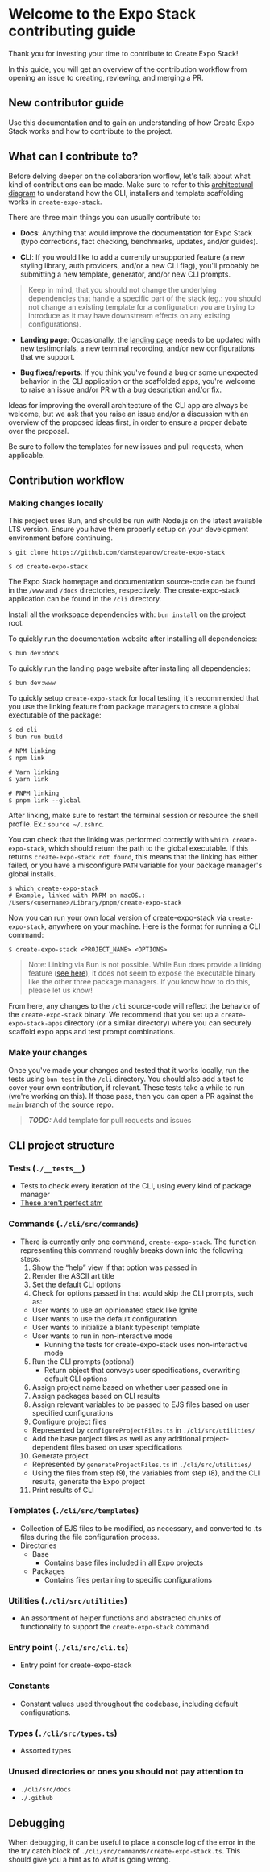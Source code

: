 # Welcome to the Expo Stack contributing guide

Thank you for investing your time to contribute to Create Expo Stack!

In this guide, you will get an overview of the contribution workflow from opening an issue to creating, reviewing, and merging a PR.

## New contributor guide

Use this documentation and [](https://link.excalidraw.com/l/398AFcdY0wd/1GY4R99h31c) to gain an understanding of how Create Expo Stack works and how to contribute to the project.

## What can I contribute to?

Before delving deeper on the collaborarion worflow, let's talk about what kind of contributions can be made. Make sure to refer to this [architectural diagram](https://link.excalidraw.com/l/398AFcdY0wd/1GY4R99h31c) to understand how the CLI, installers and template scaffolding works in `create-expo-stack`.

There are three main things you can usually contribute to:

- **Docs**: Anything that would improve the documentation for Expo Stack (typo corrections, fact checking, benchmarks, updates, and/or guides).

- **CLI**: If you would like to add a currently unsupported feature (a new styling library, auth providers, and/or a new CLI flag), you'll probably be submitting a new template, generator, and/or new CLI prompts.

>Keep in mind, that you should not change the underlying dependencies that handle a specific part of the stack (eg.: you should not change an existing template for a configuration you are trying to introduce as it may have downstream effects on any existing configurations).

- **Landing page**: Occasionally, the [landing page](https://expostack.dev) needs to be updated with new testimonials, a new terminal recording, and/or new configurations that we support.

- **Bug fixes/reports**: If you think you've found a bug or some unexpected behavior in the CLI application or the scaffolded apps, you're welcome to raise an issue and/or PR with a bug description and/or fix.

Ideas for improving the overall architecture of the CLI app are always be welcome, but we ask that you raise an issue and/or a discussion with an overview of the proposed ideas first, in order to ensure a proper debate over the proposal.

Be sure to follow the templates for new issues and pull requests, when applicable.

## Contribution workflow

### Making changes locally

This project uses Bun, and should be run with Node.js on the latest available LTS version. Ensure you have them properly setup on your development environment before continuing.

```shell
$ git clone https://github.com/danstepanov/create-expo-stack

$ cd create-expo-stack
```

The Expo Stack homepage and documentation source-code can be found in the `/www` and `/docs` directories, respectively. The create-expo-stack application can be found in the `/cli` directory.

Install all the workspace dependencies with: `bun install` on the project root.

To quickly run the documentation website after installing all dependencies:

```shell
$ bun dev:docs
```

To quickly run the landing page website after installing all dependencies:

```shell
$ bun dev:www
```

<!-- To quickly setup `create-expo-stack` for local testing, you'll need to link a local version to run on your machine: -->

To quickly setup `create-expo-stack` for local testing, it's recommended that you use the linking feature from package managers to create a global exectutable of the package: 

```shell
$ cd cli
$ bun run build

# NPM linking
$ npm link

# Yarn linking
$ yarn link

# PNPM linking
$ pnpm link --global
```

After linking, make sure to restart the terminal session or resource the shell profile. Ex.: `source ~/.zshrc`.

You can check that the linking was performed correctly with `which create-expo-stack`, which should return the path to the global executable. If this returns `create-expo-stack not found`, this means that the linking has either failed, or you have a misconfigure `PATH` variable for your package manager's global installs.

```shell
$ which create-expo-stack
# Example, linked with PNPM on macOS.: /Users/<username>/Library/pnpm/create-expo-stack
```

Now you can run your own local version of create-expo-stack via `create-expo-stack`, anywhere on your machine. Here is the format for running a CLI command:

```shell
$ create-expo-stack <PROJECT_NAME> <OPTIONS>
```

> Note: Linking via Bun is not possible. While Bun does provide a linking feature ([see here](https://bun.sh/docs/cli/link)), it does not seem to expose the executable binary like the other three package managers. If you know how to do this, please let us know!

From here, any changes to the `/cli` source-code will reflect the behavior of the `create-expo-stack` binary. We recommend that you set up a `create-expo-stack-apps` directory (or a similar directory) where you can securely scaffold expo apps and test prompt combinations.

### Make your changes

Once you've made your changes and tested that it works locally, run the tests using `bun test` in the `/cli` directory. You should also add a test to cover your own contribution, if relevant. These tests take a while to run (we're working on this). If those pass, then you can open a PR against the `main` branch of the source repo.

> **_TODO:_** Add template for pull requests and issues

## CLI project structure

### Tests (`./__tests__`)
* Tests to check every iteration of the CLI, using every kind of package manager
* [These aren't perfect atm](https://github.com/danstepanov/create-expo-stack/issues/18)


### Commands (``./cli/src/commands``)
* There is currently only one command, `create-expo-stack`. The function representing this command roughly breaks down into the following steps:
    1) Show the “help” view if that option was passed in
    2) Render the ASCII art title
    3) Set the default CLI options
    4) Check for options passed in that would skip the CLI prompts, such as:
    * User wants to use an opinionated stack like Ignite
    * User wants to use the default configuration
    * User wants to initialize a blank typescript template
    * User wants to run in non-interactive mode
        * Running the tests for create-expo-stack uses non-interactive mode
    5) Run the CLI prompts (optional)
        * Return object that conveys user specifications, overwriting default CLI options
    6) Assign project name based on whether user passed one in
    7) Assign packages based on CLI results
    8) Assign relevant variables to be passed to EJS files based on user specified configurations
    9) Configure project files
    * Represented by `configureProjectFiles.ts` in `./cli/src/utilities/`
    * Add the base project files as well as any additional project-dependent files based on user specifications
    10) Generate project
    * Represented by `generateProjectFiles.ts` in `./cli/src/utilities/`
    * Using the files from step (9), the variables from step (8), and  the CLI results, generate the Expo project
    11) Print results of CLI 

### Templates (``./cli/src/templates``)
* Collection of EJS files to be modified, as necessary, and converted to .ts files during the file configuration process.
* Directories
    * Base
        * Contains base files included in all Expo projects
    * Packages
        * Contains files pertaining to specific configurations

### Utilities (``./cli/src/utilities``)
* An assortment of helper functions and abstracted chunks of functionality to support the `create-expo-stack` command.

### Entry point (``./cli/src/cli.ts``)
* Entry point for create-expo-stack

### Constants
* Constant values used throughout the codebase, including default configurations.

### Types (``./cli/src/types.ts``)
* Assorted types

### Unused directories or ones you should not pay attention to
* `./cli/src/docs`
* `./.github`

## Debugging

When debugging, it can be useful to place a console log of the error in the the try catch block of `./cli/src/commands/create-expo-stack.ts`. This should give you a hint as to what is going wrong.
